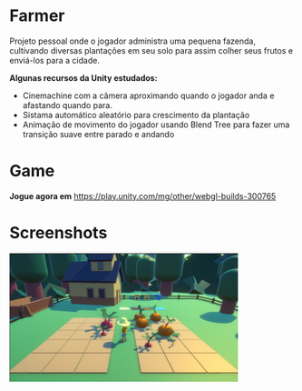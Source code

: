 # Farmer

Projeto pessoal onde o jogador administra uma pequena fazenda, cultivando diversas plantações em seu solo para assim colher seus frutos e enviá-los para a cidade.

**Algunas recursos da Unity estudados:**
* Cinemachine com a câmera aproximando quando o jogador anda e afastando quando para.
* Sistama automático aleatório para crescimento da plantação
* Animação de movimento do jogador usando Blend Tree para fazer uma transição suave entre parado e andando

# Game
**Jogue agora em** https://play.unity.com/mg/other/webgl-builds-300765

# Screenshots

<p align="middle">
  <p>
    <img src="Assets/Images/Screenshots/jogo.jpg" width="80%" />
  </p>
</p>